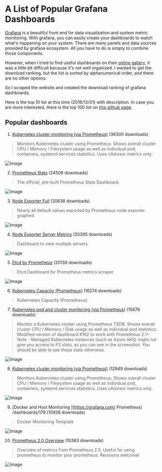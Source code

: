# A List of Popular Grafana Dashboards

[Grafana](https://grafana.com/) is a beautiful front end
for data visualization and system metric monitoring.
With grafana, you can easily create your dashboards
to watch what's happening on your system.
There are many panels and data sources provided by grafana ecosystem.
All you have to do is simply to combine those components.

However, when I tried to find useful dashboards on their
[online gallery](https://grafana.com/dashboards),
it was a little bit difficult because it's not well organized.
I wanted to get the download ranking,
but the list is sorted by alphanumerical order,
and there are no other options.

So I scraped the website and created the download ranking
of grafana dashboards.

Here is the top 10 list at this time (2018/12/01) with description.
In case you are more interested, there is the top 100 list on
[this github page](https://github.com/hamasho/grafana-popular-dashboards).

## Popular dashboards

1. [Kubernetes cluster monitoring (via Prometheus)](https://grafana.com/dashboards/1621) (36300 downloads)
> Monitors Kubernetes cluster using Prometheus. Shows overall cluster CPU / Memory / Filesystem usage as well as individual pod, containers, systemd services statistics. Uses cAdvisor metrics only.

![Image](https://grafana.com/api/dashboards/1621/images/1012/thumbnail)

2. [Prometheus Stats](https://grafana.com/dashboards/2) (24506 downloads)
> The official, pre-built Prometheus Stats Dashboard.

![Image](https://grafana.com/api/dashboards/2/images/7/thumbnail)

3. [Node Exporter Full](https://grafana.com/dashboards/1860) (20638 downloads)
> Nearly all default values exported by Prometheus node exporter graphed.

![Image](https://grafana.com/api/dashboards/1860/images/1718/thumbnail)

4. [Node Exporter Server Metrics](https://grafana.com/dashboards/405) (20395 downloads)
> Dashboard to view multiple servers

![Image](https://grafana.com/api/dashboards/405/logos/small?lastmod=1535701327000)

5. [Etcd by Prometheus](https://grafana.com/dashboards/3070) (20139 downloads)
> Etcd Dashboard for Prometheus metrics scraper

![Image](https://grafana.com/api/dashboards/3070/images/1906/thumbnail)

6. [Kubernetes Capacity (Prometheus)](https://grafana.com/dashboards/5309) (16274 downloads)
> Kubernetes Capacity (Prometheus)

7. [Kubernetes pod and cluster monitoring (via Prometheus)](https://grafana.com/dashboards/6663) (15676 downloads)
> Monitor a Kubernetes cluster using Prometheus TSDB. Shows overall cluster CPU / Memory / Disk usage as well as individual pod statistics. Modified version of dashboard #162 to work with Prometheus 2.1+. Note - Managed Kubernetes instances (such as Azure AKS) might not give you access to FS stats, as you can see in the screenshot. You should be able to see those stats otherwise.

![Image](https://grafana.com/api/dashboards/6663/images/4284/thumbnail)

8. [Kubernetes cluster monitoring (via Prometheus)](https://grafana.com/dashboards/315) (12949 downloads)
> Monitors Kubernetes cluster using Prometheus. Shows overall cluster CPU / Memory / Filesystem usage as well as individual pod, containers, systemd services statistics. Uses cAdvisor metrics only.

![Image](https://grafana.com/api/dashboards/315/images/566/thumbnail)

9. [Docker and Host Monitoring ](https://grafana.com/ Prometheus) /dashboards/179 (10938 downloads)
> Docker Monitoring Template

![Image](https://grafana.com/api/dashboards/179/images/4655/thumbnail)

10. [Prometheus 2.0 Overview](https://grafana.com/dashboards/3662) (10383 downloads)
> Overview of metrics from Prometheus 2.0. Useful for using prometheus to monitor your prometheus. Revisions welcome!

![Image](https://grafana.com/api/dashboards/3662/images/2321/thumbnail)
